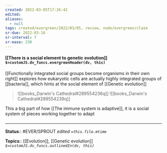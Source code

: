 ```yaml
---
created: 2022-03-05T17:26:42 
edited: 
aliases:
  - null
tags: created/evergreen/2022/03/05, review, node/evergreen/claim
sr-due: 2022-03-16
sr-interval: 7
sr-ease: 230
---
```


#### [[There is a social element to genetic evolution]] `$=customJS.dv_funcs.evergreenHeader(dv, this)`

[[Functionally integrated social groups become organisms in their own right]] explores how eukaryotic cells are actually highly integrated groups of [[bacteria]], which hints at the social element of [[Genetic evolution]] 


> ![[books_Darwin's Cathedral#289554236q]]
> ![[books_Darwin's Cathedral#289554239q]]

This a big part of how [[The immune system is adaptive]], it is a social system of pieces working together to adapt

### <hr class="footnote"/>

**Status**:: #EVER/SPROUT
*edited `=this.file.mtime`*

**Topics**:: [[Evolution]], [[Genetic evolution]]
*`$=customJS.dv_funcs.outlinedIn(dv, this)`*
